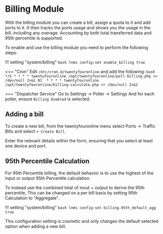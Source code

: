 # Billing Module

With the billing module you can create a bill, assign a quota to it
and add ports to it. It then tracks the ports usage and shows you the
usage in the bill, including any overage.
Accounting by both total transferred data and 95th percentile is supported.

To enable and use the billing module you need to perform the following steps:

!!! setting "system/billing"
    ```bash
    lnms config:set enable_billing true
    ```

=== "Cron"
    Edit `/etc/cron.d/twentyfouronline` and add the following:
    ```bash
    */5 * * * * twentyfouronline /opt/twentyfouronline/poll-billing.php >> /dev/null 2>&1
    01  * * * * twentyfouronline /opt/twentyfouronline/billing-calculate.php >> /dev/null 2>&1
    ```

=== "Dispatcher Service"
    Go to Settings -> Poller -> Settings
    And for each poller, ensure `Billing Enabled` is selected.

## Adding a bill

To create a new bill, from the twentyfouronline menu select Ports -> Traffic Bills and
select `+ Create Bill`.

Enter the relevant details within the form, ensuring that you select at least
one device and port.

## 95th Percentile Calculation

For 95th Percentile billing, the default behavior is to use the
highest of the input or output 95th Percentile calculation.

To instead use the combined total of inout + output to derive the 95th percentile,
This can be changed on a per bill basis by setting 95th Calculation to "Aggregate".

!!! setting "system/billing"
    ```bash
    lnms config:set billing.95th_default_agg true
    ```

This configuration setting is cosmetic and only changes the default
selected option when adding a new bill.




